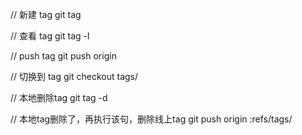 // 新建 tag
git tag <tag name>

// 查看 tag
git tag -l

// push tag
git push origin <tag name>

// 切换到 tag
git checkout tags/<tag name>

// 本地删除tag
git tag -d <tag name>

// 本地tag删除了，再执行该句，删除线上tag
git push origin :refs/tags/<tag name>